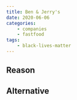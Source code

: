 ```yaml
---
title: Ben & Jerry's
date: 2020-06-06
categories:
    - companies
    - fastfood
tags:
    - black-lives-matter
---
```


## Reason


## Alternative

